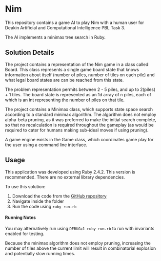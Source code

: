 # Nim

This repository contains a game AI to play Nim with a human user  for Deakin Artificial and Computational Intelligence PBL Task 3.

The AI implements a minimax tree search in Ruby.

## Solution Details

The project contains a representation of the Nim game in a class called Board. This class represents a single game board state that knows information about itself (number of piles, number of tiles on each pile) and what legal board states are can be reached from this state.

The problem representation permits between 2 - 5 piles, and up to 2(piles) + 1 tiles. The board state is represented as an 1d array of n piles, each of which is an int representing the number of piles on that tile.

The project contains a Minimax class, which supports state space search according to a standard minimax algorithm. The algorithm does not employ alpha-beta pruning, as it was preferred to make the initial search complete, so that no recalculation is required throughout the gameplay (as would be required to cater for humans making sub-ideal moves if using pruning).

A game engine exists in the Game class, which coordinates game play for the user using a command line interface.

## Usage

This application was developed using Ruby 2.4.2. This version is recommended. There are no external library dependencies.

To use this solution:

1. Download the code from the [GitHub repository](https://github.com/PhilipCastiglione/SIT215_PBL3)
2. Navigate inside the folder
3. Run the code using `ruby run.rb`

#### Running Notes

You may alternatively run using `DEBUG=1 ruby run.rb` to run with invariants enabled for testing.

Because the minimax algorithm does not employ pruning, increasing the number of tiles above the current limit will result in combinatorial explosion and potentially slow running times.
